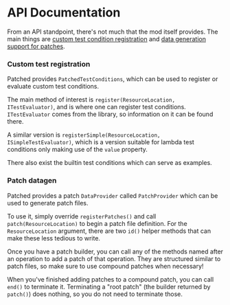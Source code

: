 # API Documentation

From an API standpoint, there's not much that the mod itself provides.
The main things are [custom test condition registration](#custom-test-registration) and [data generation support for patches](#patch-datagen).

### Custom test registration

Patched provides `PatchedTestConditions`, which can be used to register or evaluate custom test conditions.

The main method of interest is `register(ResourceLocation, ITestEvaluator)`, and is where one can register test conditions.
`ITestEvaluator` comes from the library, so information on it can be found there.

A similar version is `registerSimple(ResourceLocation, ISimpleTestEvaluator)`, which is a version suitable for lambda test conditions only making use of the `value` property.

There also exist the builtin test conditions which can serve as examples.

### Patch datagen

Patched provides a patch `DataProvider` called `PatchProvider` which can be used to generate patch files.

To use it, simply override `registerPatches()` and call `patch(ResourceLocation)` to begin a patch file definition.
For the `ResourceLocation` argument, there are two `id()` helper methods that can make these less tedious to write.

Once you have a patch builder, you can call any of the methods named after an operation to add a patch of that operation. They are structured similar to patch files, so make sure to use compound patches when necessary!

When you've finished adding patches to a compound patch, you can call `end()` to terminate it. Terminating a "root patch" (the builder returned by `patch()`) does nothing, so you do not need to terminate those.